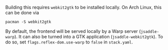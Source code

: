 Building this requires `webkit2gtk` to be installed locally. On Arch Linux, this
can be done via

```
pacman -S webkit2gtk
```

By default, the frontend will be served locally by a Warp server (`jsaddle-warp`).
It can also be turned into a GTK application (`jsaddle-webkit2gtk`). To do so, set
`flags.reflex-dom.use-warp` to `false` in `stack.yaml`.
